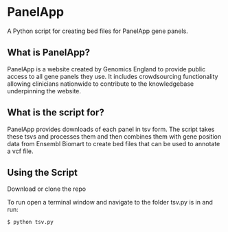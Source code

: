 # PanelApp

A Python script for creating bed files for PanelApp gene panels.

## What is PanelApp?

PanelApp is a website created by Genomics England to provide public access to all gene panels they use. It includes crowdsourcing functionality allowing clinicians nationwide to contribute to the knowledgebase underpinning the website.

## What is the script for?

PanelApp provides downloads of each panel in tsv form. The script takes these tsvs and processes them and then combines them with gene position data from Ensembl Biomart to create bed files that can be used to annotate a vcf file.

## Using the Script

Download or clone the repo

To run open a terminal window and navigate to the folder tsv.py is in and run:

```text
$ python tsv.py
```